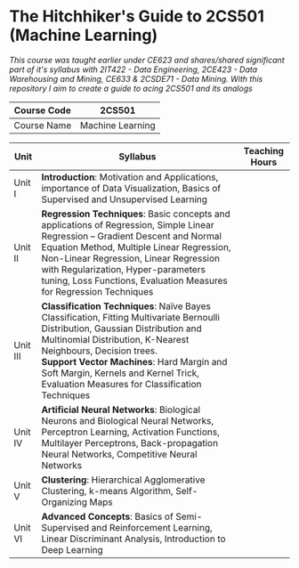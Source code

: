 # The Hitchhiker's Guide to 2CS501 (Machine Learning)

*This course was taught earlier under CE623 and shares/shared significant part of it's syllabus with 2IT422 - Data Engineering, 2CE423 - Data Warehousing and Mining, CE633 & 2CSDE71 - Data Mining. With this repository I aim to create a guide to acing 2CS501 and its analogs*

| Course Code | 2CS501           |
|-------------|------------------|
| Course Name | Machine Learning |


| Unit |Syllabus | Teaching Hours |
|-------------|-------------|----------------|
| Unit I | **Introduction**: Motivation and Applications, importance of Data Visualization, Basics of Supervised and Unsupervised Learning     |                |
|Unit II |**Regression Techniques**: Basic concepts and applications of Regression, Simple Linear Regression – Gradient Descent and Normal Equation Method, Multiple Linear Regression, Non-Linear Regression, Linear Regression with Regularization, Hyper-parameters tuning, Loss Functions, Evaluation Measures for Regression Techniques           |                |
| Unit III |**Classification Techniques**: Naïve Bayes Classification, Fitting Multivariate Bernoulli Distribution, Gaussian Distribution and Multinomial Distribution, K-Nearest Neighbours, Decision trees. </br> **Support Vector Machines**: Hard Margin and Soft Margin, Kernels and Kernel Trick, Evaluation Measures for Classification Techniques            |                |
| Unit IV | **Artificial Neural Networks**: Biological Neurons and Biological Neural Networks, Perceptron Learning, Activation Functions, Multilayer Perceptrons, Back-propagation Neural Networks, Competitive Neural Networks            |                |
| Unit V | **Clustering**: Hierarchical Agglomerative Clustering, k-means Algorithm, Self-Organizing Maps            |                |
| Unit VI | **Advanced Concepts**: Basics of Semi-Supervised and Reinforcement Learning, Linear Discriminant Analysis, Introduction to Deep Learning             |                |

